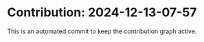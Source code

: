 # Contribution: 2024-12-13-07-57
This is an automated commit to keep the contribution graph active.
